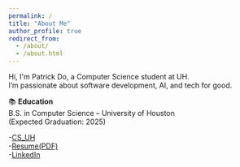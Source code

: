 ```yaml
---
permalink: /
title: "About Me"
author_profile: true
redirect_from: 
  - /about/
  - /about.html
---
```


Hi, I'm Patrick Do, a Computer Science student at UH.  
I’m passionate about software development, AI, and tech for good.


📚 **Education**  
B.S. in Computer Science – University of Houston  
(Expected Graduation: 2025)

-[CS_UH](https://www.uh.edu/nsm/computer-science/)   
-[Resume(PDF)](/patrickphido/files/resume.pdf)  
-[LinkedIn](https://www.linkedin.com/in/patrick-phi-do/)
